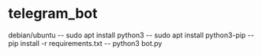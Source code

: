 # telegram_bot

debian/ubuntu -- 
sudo apt install python3 -- 
sudo apt install python3-pip -- 
pip install -r requirements.txt -- 
python3 bot.py

